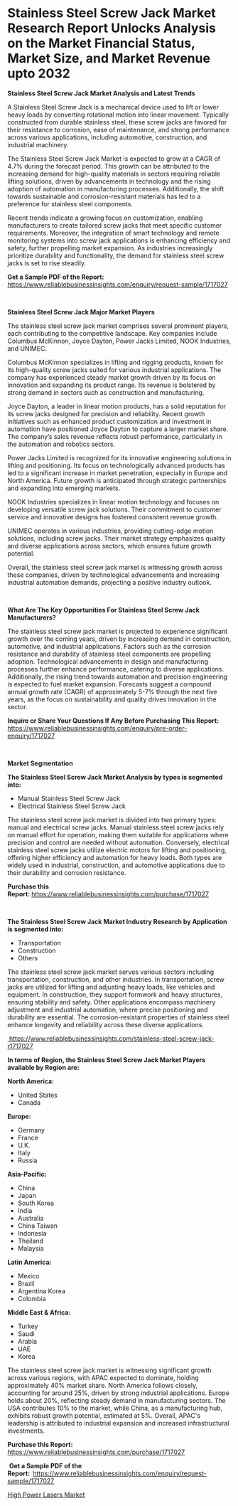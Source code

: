 <p><h1>Stainless Steel Screw Jack Market Research Report Unlocks Analysis on the Market Financial Status, Market Size, and Market Revenue upto 2032</h1></p><p><strong>Stainless Steel Screw Jack Market Analysis and Latest Trends</strong></p>
<p><p>A Stainless Steel Screw Jack is a mechanical device used to lift or lower heavy loads by converting rotational motion into linear movement. Typically constructed from durable stainless steel, these screw jacks are favored for their resistance to corrosion, ease of maintenance, and strong performance across various applications, including automotive, construction, and industrial machinery.</p><p>The Stainless Steel Screw Jack Market is expected to grow at a CAGR of 4.7% during the forecast period. This growth can be attributed to the increasing demand for high-quality materials in sectors requiring reliable lifting solutions, driven by advancements in technology and the rising adoption of automation in manufacturing processes. Additionally, the shift towards sustainable and corrosion-resistant materials has led to a preference for stainless steel components.</p><p>Recent trends indicate a growing focus on customization, enabling manufacturers to create tailored screw jacks that meet specific customer requirements. Moreover, the integration of smart technology and remote monitoring systems into screw jack applications is enhancing efficiency and safety, further propelling market expansion. As industries increasingly prioritize durability and functionality, the demand for stainless steel screw jacks is set to rise steadily.</p></p>
<p><strong>Get a Sample PDF of the Report:&nbsp;</strong> <a href="https://www.reliablebusinessinsights.com/enquiry/request-sample/1717027?utm_campaign=2811&utm_medium=2&utm_source=Github&utm_content=ia&utm_term=10042025&utm_id=stainless-steel-screw-jack">https://www.reliablebusinessinsights.com/enquiry/request-sample/1717027</a></p>
<p>&nbsp;</p>
<p><strong>Stainless Steel Screw Jack Major Market Players</strong></p>
<p><p>The stainless steel screw jack market comprises several prominent players, each contributing to the competitive landscape. Key companies include Columbus McKinnon, Joyce Dayton, Power Jacks Limited, NOOK Industries, and UNIMEC. </p><p>Columbus McKinnon specializes in lifting and rigging products, known for its high-quality screw jacks suited for various industrial applications. The company has experienced steady market growth driven by its focus on innovation and expanding its product range. Its revenue is bolstered by strong demand in sectors such as construction and manufacturing.</p><p>Joyce Dayton, a leader in linear motion products, has a solid reputation for its screw jacks designed for precision and reliability. Recent growth initiatives such as enhanced product customization and investment in automation have positioned Joyce Dayton to capture a larger market share. The company’s sales revenue reflects robust performance, particularly in the automation and robotics sectors.</p><p>Power Jacks Limited is recognized for its innovative engineering solutions in lifting and positioning. Its focus on technologically advanced products has led to a significant increase in market penetration, especially in Europe and North America. Future growth is anticipated through strategic partnerships and expanding into emerging markets.</p><p>NOOK Industries specializes in linear motion technology and focuses on developing versatile screw jack solutions. Their commitment to customer service and innovative designs has fostered consistent revenue growth. </p><p>UNIMEC operates in various industries, providing cutting-edge motion solutions, including screw jacks. Their market strategy emphasizes quality and diverse applications across sectors, which ensures future growth potential.</p><p>Overall, the stainless steel screw jack market is witnessing growth across these companies, driven by technological advancements and increasing industrial automation demands, projecting a positive industry outlook.</p></p>
<p>&nbsp;</p>
<p><strong>What Are The Key Opportunities For Stainless Steel Screw Jack Manufacturers?</strong></p>
<p><p>The stainless steel screw jack market is projected to experience significant growth over the coming years, driven by increasing demand in construction, automotive, and industrial applications. Factors such as the corrosion resistance and durability of stainless steel components are propelling adoption. Technological advancements in design and manufacturing processes further enhance performance, catering to diverse applications. Additionally, the rising trend towards automation and precision engineering is expected to fuel market expansion. Forecasts suggest a compound annual growth rate (CAGR) of approximately 5-7% through the next five years, as the focus on sustainability and quality drives innovation in the sector.</p></p>
<p><strong>Inquire or Share Your Questions If Any Before Purchasing This Report:</strong> <a href="https://www.reliablebusinessinsights.com/enquiry/pre-order-enquiry/1717027?utm_campaign=2811&utm_medium=2&utm_source=Github&utm_content=ia&utm_term=10042025&utm_id=stainless-steel-screw-jack">https://www.reliablebusinessinsights.com/enquiry/pre-order-enquiry/1717027</a></p>
<p>&nbsp;</p>
<p><strong>Market Segmentation</strong></p>
<p><strong>The Stainless Steel Screw Jack Market Analysis by types is segmented into:</strong></p>
<p><ul><li>Manual Stainless Steel Screw Jack</li><li>Electrical Stainless Steel Screw Jack</li></ul></p>
<p><p>The stainless steel screw jack market is divided into two primary types: manual and electrical screw jacks. Manual stainless steel screw jacks rely on manual effort for operation, making them suitable for applications where precision and control are needed without automation. Conversely, electrical stainless steel screw jacks utilize electric motors for lifting and positioning, offering higher efficiency and automation for heavy loads. Both types are widely used in industrial, construction, and automotive applications due to their durability and corrosion resistance.</p></p>
<p><strong>Purchase this Report:&nbsp;</strong><a href="https://www.reliablebusinessinsights.com/purchase/1717027?utm_campaign=2811&utm_medium=2&utm_source=Github&utm_content=ia&utm_term=10042025&utm_id=stainless-steel-screw-jack">https://www.reliablebusinessinsights.com/purchase/1717027</a></p>
<p>&nbsp;</p>
<p><strong>The Stainless Steel Screw Jack Market Industry Research by Application is segmented into:</strong></p>
<p><ul><li>Transportation</li><li>Construction</li><li>Others</li></ul></p>
<p><p>The stainless steel screw jack market serves various sectors including transportation, construction, and other industries. In transportation, screw jacks are utilized for lifting and adjusting heavy loads, like vehicles and equipment. In construction, they support formwork and heavy structures, ensuring stability and safety. Other applications encompass machinery adjustment and industrial automation, where precise positioning and durability are essential. The corrosion-resistant properties of stainless steel enhance longevity and reliability across these diverse applications.</p></p>
<p><a href="https://www.reliablebusinessinsights.com/stainless-steel-screw-jack-r1717027?utm_campaign=2811&utm_medium=2&utm_source=Github&utm_content=ia&utm_term=10042025&utm_id=stainless-steel-screw-jack">&nbsp;https://www.reliablebusinessinsights.com/stainless-steel-screw-jack-r1717027</a></p>
<p><strong>In terms of Region, the Stainless Steel Screw Jack Market Players available by Region are:</strong></p>
<p>
    <p> <strong> North America: </strong>
        <ul>
            <li>United States</li>
            <li>Canada</li>
        </ul>
        </p> 
    <p> <strong> Europe: </strong>
        <ul>
            <li>Germany</li>
            <li>France</li>
            <li>U.K.</li>
            <li>Italy</li>
            <li>Russia</li>
        </ul>
        </p> 
    <p> <strong> Asia-Pacific: </strong>
        <ul>
            <li>China</li>
            <li>Japan</li>
            <li>South Korea</li>
            <li>India</li>
            <li>Australia</li>
            <li>China Taiwan</li>
            <li>Indonesia</li>
            <li>Thailand</li>
            <li>Malaysia</li>
        </ul>
        </p> 
    <p> <strong> Latin America: </strong>
        <ul>
            <li>Mexico</li>
            <li>Brazil</li>
            <li>Argentina Korea</li>
            <li>Colombia</li>
        </ul>
        </p> 
    <p> <strong> Middle East & Africa: </strong>
        <ul>
            <li>Turkey</li>
            <li>Saudi</li>
            <li>Arabia</li>
            <li>UAE</li>
            <li>Korea</li>
        </ul>
    </p>
    </p>
<p><p>The stainless steel screw jack market is witnessing significant growth across various regions, with APAC expected to dominate, holding approximately 40% market share. North America follows closely, accounting for around 25%, driven by strong industrial applications. Europe holds about 20%, reflecting steady demand in manufacturing sectors. The USA contributes 10% to the market, while China, as a manufacturing hub, exhibits robust growth potential, estimated at 5%. Overall, APAC's leadership is attributed to industrial expansion and increased infrastructural investments.</p></p>
<p><strong>Purchase this Report: </strong><a href="https://www.reliablebusinessinsights.com/purchase/1717027?utm_campaign=2811&utm_medium=2&utm_source=Github&utm_content=ia&utm_term=10042025&utm_id=stainless-steel-screw-jack">https://www.reliablebusinessinsights.com/purchase/1717027</a></p>
<p>&nbsp;<strong>Get a Sample PDF of the Report:&nbsp;&nbsp;</strong><a href="https://www.reliablebusinessinsights.com/enquiry/request-sample/1717027?utm_campaign=2811&utm_medium=2&utm_source=Github&utm_content=ia&utm_term=10042025&utm_id=stainless-steel-screw-jack">https://www.reliablebusinessinsights.com/enquiry/request-sample/1717027</a></p>
<p><strong></strong></p>
<p><p><a href="https://github.com/mateyappiazo/Market-Research-Report-List-1/blob/main/high-power-lasers-market.md?utm_campaign=2811&utm_medium=2&utm_source=Github&utm_content=ia&utm_term=10042025&utm_id=stainless-steel-screw-jack">High Power Lasers Market</a></p></p>